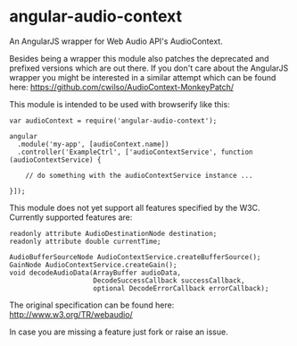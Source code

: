 angular-audio-context
=====================

An AngularJS wrapper for Web Audio API's AudioContext.

Besides being a wrapper this module also patches the deprecated and prefixed versions which are out
there. If you don't care about the AngularJS wrapper you might be interested in a similar attempt
which can be found here: https://github.com/cwilso/AudioContext-MonkeyPatch/

This module is intended to be used with browserify like this:

    var audioContext = require('angular-audio-context');

    angular
      .module('my-app', [audioContext.name])
      .controller('ExampleCtrl', ['audioContextService', function (audioContextService) {

        // do something with the audioContextService instance ...

    }]);

This module does not yet support all features specified by the W3C. Currently supported features are:

    readonly attribute AudioDestinationNode destination;
    readonly attribute double currentTime;

    AudioBufferSourceNode AudioContextService.createBufferSource();
    GainNode AudioContextService.createGain();
    void decodeAudioData(ArrayBuffer audioData,
                         DecodeSuccessCallback successCallback,
                         optional DecodeErrorCallback errorCallback);

The original specification can be found here: http://www.w3.org/TR/webaudio/

In case you are missing a feature just fork or raise an issue.
